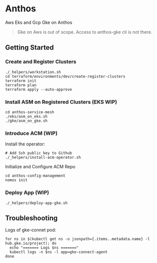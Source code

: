 # Anthos
Aws Eks and Gcp Gke on Anthos
> Gke on Aws is out of scope. Access to anthos-gke cli is not there.

## Getting Started

### Create and Register Clusters
```
./_helpers/workstation.sh
cd terraform/environments/dev/create-register-clusters
terraform init
terraform plan
terraform apply --auto-approve
```
### Install ASM on Registered Clusters (EKS WIP)
```
cd anthos-service-mesh
./eks/asm_on_eks.sh
./gke/asm_on_gke.sh
```

### Introduce ACM (WIP)

Install the operator:
```
# Add Ssh public key to Github
./_helpers/install-acm-operator.sh
```
Initialize and Configure ACM Repo
```
cd anthos-config-management
nomos init
```

### Deploy App (WIP)
```
./_helpers/deploy-app-gke.sh
```
## Troubleshooting

Logs of gke-connet pod:
```
for ns in $(kubectl get ns -o jsonpath={.items..metadata.name} -l hub.gke.io/project); do
  echo "======= Logs $ns ======="
  kubectl logs -n $ns -l app=gke-connect-agent
done
```